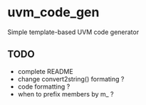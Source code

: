 # uvm_code_gen
Simple template-based UVM code generator

## TODO
  - complete README
  - change convert2string() formating ?
  - code formatting ?
  - when to prefix members by m_ ?
